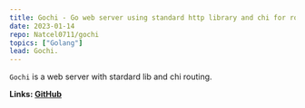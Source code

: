 ```yaml
---
title: Gochi - Go web server using standard http library and chi for routing.
date: 2023-01-14
repo: Natcel0711/gochi
topics: ["Golang"]
lead: Gochi.
---
```


`Gochi` is a web server with stardard lib and chi routing.

**Links: [GitHub](https://github.com/Natcel0711/gochi)**
